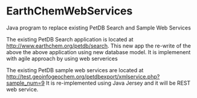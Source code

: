 # EarthChemWebServices
Java program to replace existing PetDB Search and Sample Web Services

The existing PetDB Search application is located at http://www.earthchem.org/petdb/search.
This new app the re-write of the above the above application using new database model. It is implemenent with agile approach by using web serverices

The existing PetDB sample web services are located at http://test.geoinfogeochem.org/petdbexport/xmlservice.php?sample_num=9
It is re-implemented using Java Jersey and it will be REST web service.
